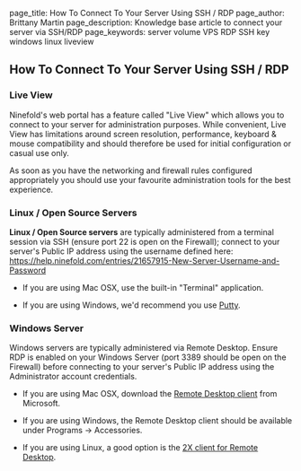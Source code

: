 page_title:       How To Connect To Your Server Using SSH / RDP
page_author:      Brittany Martin
page_description: Knowledge base article to connect your server via SSH/RDP
page_keywords:    server volume VPS RDP SSH key windows linux liveview

## How To Connect To Your Server Using SSH / RDP

### Live View

Ninefold's web portal has a feature called "Live View" which allows you to connect to your server for administration purposes. While convenient, Live View has limitations around screen resolution, performance, keyboard & mouse compatibility and should therefore be used for initial configuration or casual use only.

As soon as you have the networking and firewall rules configured appropriately you should use your favourite administration tools for the best experience.

### Linux / Open Source Servers

__Linux / Open Source servers__ are typically administered from a terminal session via SSH (ensure port 22 is open on the Firewall); connect to your server's Public IP address using the username defined here: https://help.ninefold.com/entries/21657915-New-Server-Username-and-Password

* If you are using Mac OSX, use the built-in "Terminal" application.

* If you are using Windows, we'd recommend you use [Putty](http://www.chiark.greenend.org.uk/~sgtatham/putty/).

### Windows Server

Windows servers are typically administered via Remote Desktop. Ensure RDP is enabled on your Windows Server (port 3389 should be open on the Firewall) before connecting to your server's Public IP address using the Administrator account credentials.

* If you are using Mac OSX, download the [Remote Desktop client](http://www.microsoft.com/mac/remote-desktop-client) from Microsoft.

* If you are using Windows, the Remote Desktop client should be available under  Programs -> Accessories.

* If you are using Linux, a good option is the [2X client for Remote Desktop](http://www.2x.com/rdp-client/).